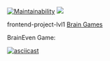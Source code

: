 [![Maintainability](https://api.codeclimate.com/v1/badges/a99a88d28ad37a79dbf6/maintainability)](https://codeclimate.com/github/codeclimate/codeclimate/maintainability)
![](https://github.com/axrn/frontend-project-lvl1/workflows/lint-frontend-project-lvl1/badge.svg)

frontend-project-lvl1 [Brain Games](https://ru.hexlet.io/professions/frontend/projects/44)

BrainEven Game:

[![asciicast](https://asciinema.org/a/SkTO4im532l6UnYzYO3OkZojU.svg)](https://asciinema.org/a/SkTO4im532l6UnYzYO3OkZojU)
